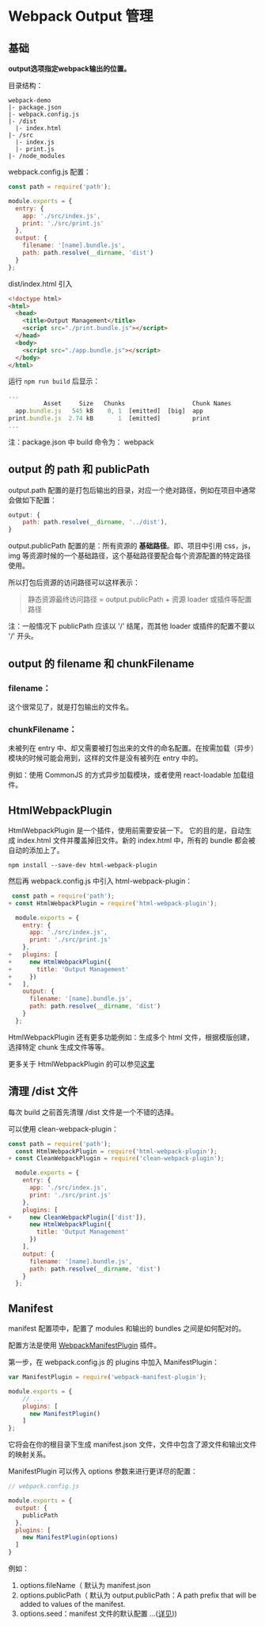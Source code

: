 # Webpack Output 管理

## 基础

**output选项指定webpack输出的位置。**

目录结构：

```
webpack-demo
|- package.json
|- webpack.config.js
|- /dist
  |- index.html
|- /src
  |- index.js
  |- print.js
|- /node_modules
```

webpack.config.js 配置：

```js
const path = require('path');

module.exports = {
  entry: {
    app: './src/index.js',
    print: './src/print.js'
  },
  output: {
    filename: '[name].bundle.js',
    path: path.resolve(__dirname, 'dist')
  }
};
```

dist/index.html 引入

```html
<!doctype html>
<html>
  <head>
    <title>Output Management</title>
    <script src="./print.bundle.js"></script>
  </head>
  <body>
    <script src="./app.bundle.js"></script>
  </body>
</html>
```

运行 `npm run build` 后显示：

```js
...
          Asset     Size   Chunks                   Chunk Names
  app.bundle.js   545 kB    0, 1  [emitted]  [big]  app
print.bundle.js  2.74 kB       1  [emitted]         print
...

```

注：package.json 中 build 命令为： webpack

## output 的 path 和 publicPath

output.path 配置的是打包后输出的目录，对应一个绝对路径，例如在项目中通常会做如下配置：

```js
output: {
	path: path.resolve(__dirname, '../dist'),
}
```

output.publicPath 配置的是：所有资源的 **基础路径**。即、项目中引用 css，js，img 等资源时候的一个基础路径，这个基础路径要配合每个资源配置的特定路径使用。

所以打包后资源的访问路径可以这样表示：

> 静态资源最终访问路径 = output.publicPath + 资源 loader 或插件等配置路径

注：一般情况下 publicPath 应该以 '/' 结尾，而其他 loader 或插件的配置不要以 '/' 开头。

## output 的 filename 和 chunkFilename

### filename：

这个很常见了，就是打包输出的文件名。

### chunkFilename：

未被列在 entry 中、却又需要被打包出来的文件的命名配置。在按需加载（异步）模块的时候可能会用到，这样的文件是没有被列在 entry 中的。

例如：使用 CommonJS 的方式异步加载模块，或者使用 react-loadable 加载组件。

## HtmlWebpackPlugin

HtmlWebpackPlugin 是一个插件，使用前需要安装一下。
它的目的是，自动生成 index.html 文件并覆盖掉旧文件。新的 index.html 中，所有的 bundle 都会被自动的添加上了。

```
npm install --save-dev html-webpack-plugin
```

然后再 webpack.config.js 中引入 html-webpack-plugin：

```js
 const path = require('path');
+ const HtmlWebpackPlugin = require('html-webpack-plugin');

  module.exports = {
    entry: {
      app: './src/index.js',
      print: './src/print.js'
    },
+   plugins: [
+     new HtmlWebpackPlugin({
+       title: 'Output Management'
+     })
+   ],
    output: {
      filename: '[name].bundle.js',
      path: path.resolve(__dirname, 'dist')
    }
  };
```

HtmlWebpackPlugin 还有更多功能例如：生成多个 html 文件，根据模版创建，选择特定 chunk 生成文件等等。

更多关于 HtmlWebpackPlugin 的可以参见[这里](https://github.com/jantimon/html-webpack-plugin)

## 清理 /dist 文件

每次 build 之前首先清理 /dist 文件是一个不错的选择。

可以使用 clean-webpack-plugin：

```js
const path = require('path');
  const HtmlWebpackPlugin = require('html-webpack-plugin');
+ const CleanWebpackPlugin = require('clean-webpack-plugin');

  module.exports = {
    entry: {
      app: './src/index.js',
      print: './src/print.js'
    },
    plugins: [
+     new CleanWebpackPlugin(['dist']),
      new HtmlWebpackPlugin({
        title: 'Output Management'
      })
    ],
    output: {
      filename: '[name].bundle.js',
      path: path.resolve(__dirname, 'dist')
    }
  };
```

## Manifest

manifest 配置项中，配置了 modules 和输出的 bundles 之间是如何配对的。

配置方法是使用 [WebpackManifestPlugin](https://github.com/danethurber/webpack-manifest-plugin) 插件。

第一步，在 webpack.config.js 的 plugins 中加入 ManifestPlugin：

```js
var ManifestPlugin = require('webpack-manifest-plugin');

module.exports = {
    // ...
    plugins: [
      new ManifestPlugin()
    ]
};
```

它将会在你的根目录下生成 manifest.json 文件，文件中包含了源文件和输出文件的映射关系。

ManifestPlugin 可以传入 options 参数来进行更详尽的配置：

```js
// webpack.config.js

module.exports = {
  output: {
    publicPath
  },
  plugins: [
    new ManifestPlugin(options)
  ]
}
```

例如：

1. options.fileName（ 默认为 manifest.json
2. options.publicPath（ 默认为 output.publicPath：A path prefix that will be added to values of the manifest.
3. options.seed：manifest 文件的默认配置
...([详见](https://github.com/danethurber/webpack-manifest-plugin)))

